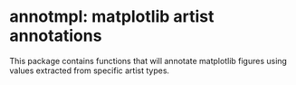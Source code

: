 # annotmpl: matplotlib artist annotations

This package contains functions that will annotate matplotlib figures using values extracted from specific artist types.